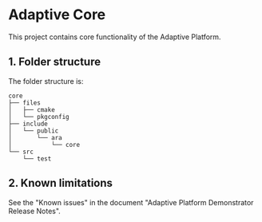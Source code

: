 # Adaptive Core

This project contains core functionality of the Adaptive Platform.

## 1. Folder structure

The folder structure is:
```
core
├── files
│   ├── cmake
│   └── pkgconfig
├── include
│   └── public
│       └── ara
│           └── core
└── src
    └── test
```

## 2. Known limitations

See the "Known issues" in the document "Adaptive Platform Demonstrator Release Notes".
